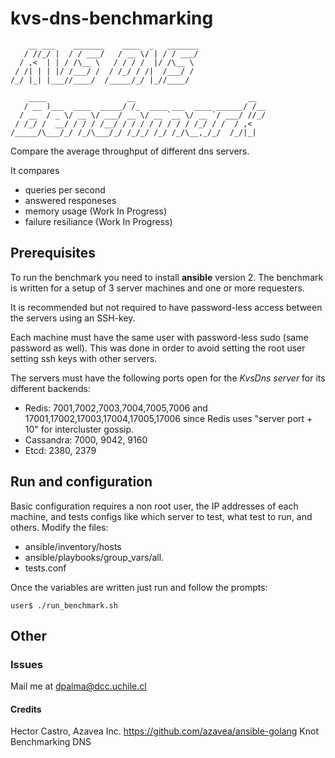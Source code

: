 # kvs-dns-benchmarking
```shell
    __ ___    _______    ____  _   _______
   / //_/ |  / / ___/   / __ \/ | / / ___/
  / ,<  | | / /\__ \   / / / /  |/ /\__ \ 
 / /| | | |/ /___/ /  / /_/ / /|  /___/ / 
/_/ |_| |___//____/  /_____/_/ |_//____/  
                                          
    ____                  __                         __  
   / __ )___  ____  _____/ /_  ____ ___  ____ ______/ /__
  / __  / _ \/ __ \/ ___/ __ \/ __ `__ \/ __ `/ ___/ //_/
 / /_/ /  __/ / / / /__/ / / / / / / / / /_/ / /  / ,<   
/_____/\___/_/ /_/\___/_/ /_/_/ /_/ /_/\__,_/_/  /_/|_|
```

Compare the average throughput of different dns servers.

It compares
- queries per second
- answered responeses
- memory usage (Work In Progress)
- failure resiliance (Work In Progress)

## Prerequisites

To run the benchmark you need to install **ansible** version 2.
The benchmark is written for a setup of 3 server machines and one or more requesters.

It is recommended but not required to have password-less access between the servers using an SSH-key.

Each machine must have the same user with password-less sudo (same password as well).
This was done in order to avoid setting the root user setting ssh keys with other servers.

The servers must have the following ports open for the *KvsDns server* for its different backends:
  * Redis: 7001,7002,7003,7004,7005,7006 and 17001,17002,17003,17004,17005,17006 since Redis uses "server port + 10" for intercluster gossip.
  * Cassandra: 7000, 9042, 9160
  * Etcd: 2380, 2379

## Run and configuration

Basic configuration requires a non root user, the IP addresses of each machine, and tests configs like which server to test, what test to run, and others. Modify the files:
* ansible/inventory/hosts
* ansible/playbooks/group_vars/all.
* tests.conf

Once the variables are written just run and follow the prompts:
```
user$ ./run_benchmark.sh
```

## Other

### Issues
Mail me at dpalma@dcc.uchile.cl

#### Credits

Hector Castro, Azavea Inc. https://github.com/azavea/ansible-golang
Knot Benchmarking DNS
